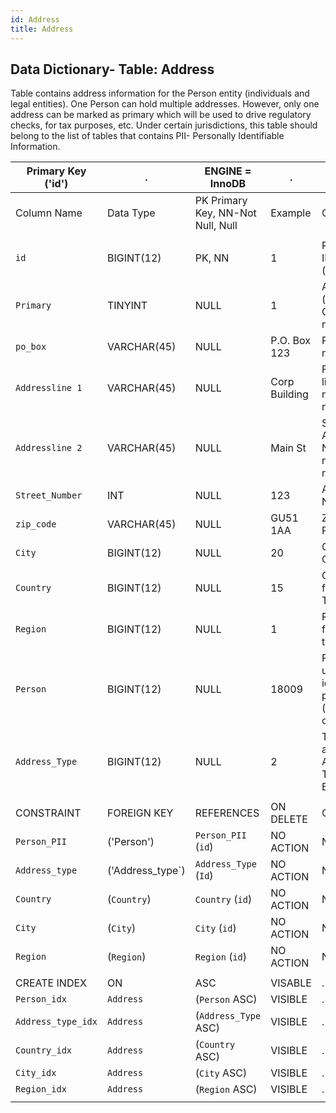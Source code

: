 ```yaml
---
id: Address
title: Address
---
```


## Data Dictionary- Table: Address

Table contains address information for the Person entity (individuals and legal entities). 
One Person can hold multiple addresses. However, only one address can be marked as primary which will be used to drive regulatory checks, for tax purposes, etc.
Under certain jurisdictions, this table should belong to the list of tables that contains PII- Personally Identifiable Information.



| Primary Key ('id')|.|ENGINE = InnoDB|.|.|
|---|---|---|---|---|
| Column Name| Data Type|PK Primary Key, NN-Not Null, Null|Example|Comments|
||
|`id` |BIGINT(12)| PK, NN|1|PrimaryKey-ID, Not Null (auto creates)|
|`Primary`| TINYINT |NULL|1|Address site (or Primary Complex) name|
|`po_box`| VARCHAR(45)| NULL|P.O. Box 123|PO Box number|
|`Addressline 1` |VARCHAR(45)| NULL|Corp Building|First Address line Name, number or number range|
|`Addressline 2` |VARCHAR(45)| NULL|Main St|Second Address line Name, number or number range|
|`Street_Number`| INT| NULL|123|Address Number|
|`zip_code`| VARCHAR(45)| NULL|GU51 1AA|Zip Code or Post Code|
|`City` |BIGINT(12) |NULL|20|City id from City Table|
|`Country`| BIGINT(12)| NULL|15|Country id from Country Table|
|`Region` |BIGINT(12)| NULL|1|Region Id from Region table|
|`Person` |BIGINT(12)| NULL|18009|Person id that uniquely identifies person (individual or organisation)|
|`Address_Type`| BIGINT(12)| NULL|2|Type of address from Address_Type Table: Home, Business, etc|
||
|CONSTRAINT|FOREIGN KEY|REFERENCES |ON DELETE|ON UPDATE|
|`Person_PII`|('Person')|`Person_PII` (`id`)|NO ACTION| NO ACTION|
|`Address_type`|('Address_type`)| `Address_Type` (`Id`)|NO ACTION| NO ACTION|
|`Country`|(`Country`)|`Country` (`id`)|NO ACTION| NO ACTION|
|`City`|(`City`)|`City` (`id`)|NO ACTION| NO ACTION|
|`Region`|(`Region`)|`Region` (`id`)|NO ACTION| NO ACTION|
||
|CREATE INDEX|ON|ASC|VISABLE|.|
|`Person_idx`|`Address`|(`Person` ASC)|VISIBLE|.|
|`Address_type_idx`|`Address`|(`Address_Type` ASC)|VISIBLE|.|
|`Country_idx`|`Address` |(`Country` ASC)|VISIBLE|.|
|`City_idx`|`Address`|(`City` ASC)|VISIBLE|.|
|`Region_idx`|`Address`|(`Region` ASC)|VISIBLE|.|
||
 

